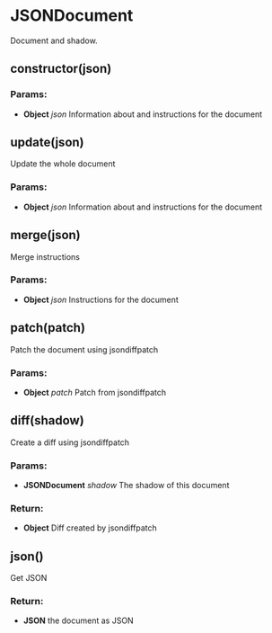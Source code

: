 

<!-- Start src/document.js -->

# JSONDocument

Document and shadow.

## constructor(json)

### Params:

* **Object** *json* Information about and instructions for the document

## update(json)

Update the whole document

### Params:

* **Object** *json* Information about and instructions for the document

## merge(json)

Merge instructions

### Params:

* **Object** *json* Instructions for the document

## patch(patch)

Patch the document using jsondiffpatch

### Params:

* **Object** *patch* Patch from jsondiffpatch

## diff(shadow)

Create a diff using jsondiffpatch

### Params:

* **JSONDocument** *shadow* The shadow of this document

### Return:

* **Object** Diff created by jsondiffpatch

## json()

Get JSON

### Return:

* **JSON** the document as JSON

<!-- End src/document.js -->

